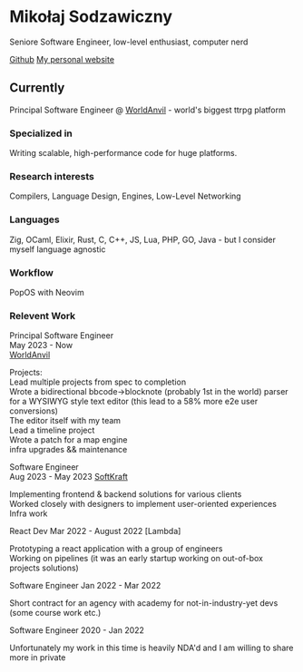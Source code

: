 # Mikołaj Sodzawiczny
Seniore Software Engineer, low-level enthusiast, computer nerd

<div id="webaddress">
<a href="https://github.com/mikolaszko">Github</a>
<a href="https://www.sodzawiczny.com">My personal website</a>
</div>


## Currently

Principal Software Engineer @ [WorldAnvil](https://www.worldanvil.com/) - world's biggest ttrpg platform

### Specialized in

Writing scalable, high-performance code for huge platforms. 


### Research interests

Compilers, Language Design, Engines, Low-Level Networking

### Languages

Zig, OCaml, Elixir, Rust, C, C++, JS, Lua, PHP, GO, Java - but I consider myself language agnostic

### Workflow

PopOS with Neovim  


### Relevent Work

Principal Software Engineer   
May 2023 - Now  
[WorldAnvil](www.worldanvil.com)

Projects:  
Lead multiple projects from spec to completion  
Wrote a bidirectional bbcode->blocknote (probably 1st in the world) parser for a WYSIWYG style text editor (this lead to a 58% more e2e user conversions)  
The editor itself with my team  
Lead a timeline project  
Wrote a patch for a map engine  
infra upgrades && maintenance


Software Engineer   
Aug 2023 - May 2023
[SoftKraft](https://www.softkraft.co/)

Implementing frontend & backend solutions for various clients  
Worked closely with designers to implement user-oriented experiences  
Infra work  

React Dev
Mar 2022 - August 2022
[Lambda]

Prototyping a react application with a group of engineers  
Working on pipelines (it was an early startup working on out-of-box projects solutions)  

Software Engineer
Jan 2022 - Mar 2022

Short contract for an agency with academy for not-in-industry-yet devs (some course work etc.)

Software Engineer
2020 - Jan 2022

Unfortunately my work in this time is heavily NDA'd and I am willing to share more in private  


